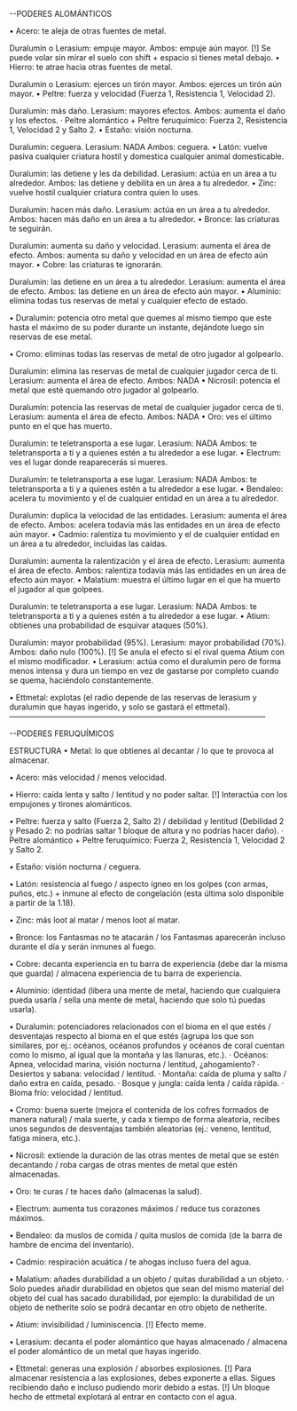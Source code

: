 --PODERES ALOMÁNTICOS

• Acero: te aleja de otras fuentes de metal.

Duralumin o Lerasium: empuje mayor.
Ambos: empuje aún mayor. [!] Se puede volar sin mirar el suelo con shift + espacio si tienes metal debajo.
• Hierro: te atrae hacia otras fuentes de metal.

Duralumin o Lerasium: ejerces un tirón mayor.
Ambos: ejerces un tirón aún mayor.
• Peltre: fuerza y velocidad (Fuerza 1, Resistencia 1, Velocidad 2).

Duralumin: más daño.
Lerasium: mayores efectos.
Ambos: aumenta el daño y los efectos. · Peltre alomántico + Peltre feruquímico: Fuerza 2, Resistencia 1, Velocidad 2 y Salto 2.
• Estaño: visión nocturna.

Duralumin: ceguera.
Lerasium: NADA
Ambos: ceguera.
• Latón: vuelve pasiva cualquier criatura hostil y domestica cualquier animal domesticable.

Duralumin: las detiene y les da debilidad.
Lerasium: actúa en un área a tu alrededor.
Ambos: las detiene y debilita en un área a tu alrededor.
• Zinc: vuelve hostil cualquier criatura contra quien lo uses.

Duralumin: hacen más daño.
Lerasium: actúa en un área a tu alrededor.
Ambos: hacen más daño en un área a tu alrededor.
• Bronce: las criaturas te seguirán.

Duralumin: aumenta su daño y velocidad.
Lerasium: aumenta el área de efecto.
Ambos: aumenta su daño y velocidad en un área de efecto aún mayor.
• Cobre: las criaturas te ignorarán.

Duralumin: las detiene en un área a tu alrededor.
Lerasium: aumenta el área de efecto.
Ambos: las detiene en un área de efecto aún mayor.
• Aluminio: elimina todas tus reservas de metal y cualquier efecto de estado.

• Duralumin: potencia otro metal que quemes al mismo tiempo que este hasta el máximo de su poder durante un instante, dejándote luego sin reservas de ese metal.

• Cromo: eliminas todas las reservas de metal de otro jugador al golpearlo.

Duralumin: elimina las reservas de metal de cualquier jugador cerca de ti.
Lerasium: aumenta el área de efecto.
Ambos: NADA
• Nicrosil: potencia el metal que esté quemando otro jugador al golpearlo.

Duralumin: potencia las reservas de metal de cualquier jugador cerca de ti.
Lerasium: aumenta el área de efecto.
Ambos: NADA
• Oro: ves el último punto en el que has muerto.

Duralumin: te teletransporta a ese lugar.
Lerasium: NADA
Ambos: te teletransporta a ti y a quienes estén a tu alrededor a ese lugar.
• Electrum: ves el lugar donde reaparecerás si mueres.

Duralumin: te teletransporta a ese lugar.
Lerasium: NADA
Ambos: te teletransporta a ti y a quienes estén a tu alrededor a ese lugar.
• Bendaleo: acelera tu movimiento y el de cualquier entidad en un área a tu alrededor.

Duralumin: duplica la velocidad de las entidades.
Lerasium: aumenta el área de efecto.
Ambos: acelera todavía más las entidades en un área de efecto aún mayor.
• Cadmio: ralentiza tu movimiento y el de cualquier entidad en un área a tu alrededor, incluidas las caídas.

Duralumin: aumenta la ralentización y el área de efecto.
Lerasium: aumenta el área de efecto.
Ambos: ralentiza todavía más las entidades en un área de efecto aún mayor.
• Malatium: muestra el último lugar en el que ha muerto el jugador al que golpees.

Duralumin: te teletransporta a ese lugar.
Lerasium: NADA
Ambos: te teletransporta a ti y a quienes estén a tu alrededor a ese lugar.
• Atium: obtienes una probabilidad de esquivar ataques (50%).

Duralumin: mayor probabilidad (95%).
Lerasium: mayor probabilidad (70%).
Ambos: daño nulo (100%). [!] Se anula el efecto si el rival quema Atium con el mismo modificador.
• Lerasium: actúa como el duralumin pero de forma menos intensa y dura un tiempo en vez de gastarse por completo cuando se quema, haciéndolo constantemente.

• Ettmetal: explotas (el radio depende de las reservas de lerasium y duralumin que hayas ingerido, y solo se gastará el ettmetal). —————————————————————————————————

--PODERES FERUQUÍMICOS

ESTRUCTURA • Metal: lo que obtienes al decantar / lo que te provoca al almacenar.

• Acero: más velocidad / menos velocidad.

• Hierro: caída lenta y salto / lentitud y no poder saltar. [!] Interactúa con los empujones y tirones alománticos.

• Peltre: fuerza y salto (Fuerza 2, Salto 2) / debilidad y lentitud (Debilidad 2 y Pesado 2: no podrías saltar 1 bloque de altura y no podrías hacer daño). · Peltre alomántico + Peltre feruquímico: Fuerza 2, Resistencia 1, Velocidad 2 y Salto 2.

• Estaño: visión nocturna / ceguera.

• Latón: resistencia al fuego / aspecto ígneo en los golpes (con armas, puños, etc.) + inmune al efecto de congelación (esta última solo disponible a partir de la 1.18).

• Zinc: más loot al matar / menos loot al matar.

• Bronce: los Fantasmas no te atacarán / los Fantasmas aparecerán incluso durante el día y serán inmunes al fuego.

• Cobre: decanta experiencia en tu barra de experiencia (debe dar la misma que guarda) / almacena experiencia de tu barra de experiencia.

• Aluminio: identidad (libera una mente de metal, haciendo que cualquiera pueda usarla / sella una mente de metal, haciendo que solo tú puedas usarla).

• Duralumin: potenciadores relacionados con el bioma en el que estés / desventajas respecto al bioma en el que estés (agrupa los que son similares, por ej.: océanos, océanos profundos y océanos de coral cuentan como lo mismo, al igual que la montaña y las llanuras, etc.). · Océanos: Apnea, velocidad marina, visión nocturna / lentitud, ¿ahogamiento? · Desiertos y sabana: velocidad / lentitud. · Montaña: caída de pluma y salto / daño extra en caída, pesado. · Bosque y jungla: caída lenta / caída rápida. · Bioma frío: velocidad / lentitud.

• Cromo: buena suerte (mejora el contenida de los cofres formados de manera natural) / mala suerte, y cada x tiempo de forma aleatoria, recibes unos segundos de desventajas también aleatorias (ej.: veneno, lentitud, fatiga minera, etc.).

• Nicrosil: extiende la duración de las otras mentes de metal que se estén decantando / roba cargas de otras mentes de metal que estén almacenadas.

• Oro: te curas / te haces daño (almacenas la salud).

• Electrum: aumenta tus corazones máximos / reduce tus corazones máximos.

• Bendaleo: da muslos de comida / quita muslos de comida (de la barra de hambre de encima del inventario).

• Cadmio: respiración acuática / te ahogas incluso fuera del agua.

• Malatium: añades durabilidad a un objeto / quitas durabilidad a un objeto. · Solo puedes añadir durabilidad en objetos que sean del mismo material del objeto del cual has sacado durabilidad, por ejemplo: la durabilidad de un objeto de netherite solo se podrá decantar en otro objeto de netherite.

• Atium: invisibilidad / luminiscencia. [!] Efecto meme.

• Lerasium: decanta el poder alomántico que hayas almacenado / almacena el poder alomántico de un metal que hayas ingerido.

• Ettmetal: generas una explosión / absorbes explosiones. [!] Para almacenar resistencia a las explosiones, debes exponerte a ellas. Sigues recibiendo daño e incluso pudiendo morir debido a estas. [!] Un bloque hecho de ettmetal explotará al entrar en contacto con el agua.
